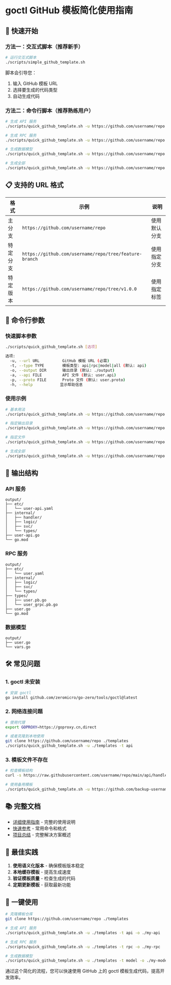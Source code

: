# goctl GitHub 模板简化使用指南

## 🚀 快速开始

### 方法一：交互式脚本（推荐新手）

```bash
# 运行交互式脚本
./scripts/simple_github_template.sh
```

脚本会引导您：
1. 输入 GitHub 模板 URL
2. 选择要生成的代码类型
3. 自动生成代码

### 方法二：命令行脚本（推荐熟练用户）

```bash
# 生成 API 服务
./scripts/quick_github_template.sh -u https://github.com/username/repo -t api

# 生成 RPC 服务
./scripts/quick_github_template.sh -u https://github.com/username/repo -t rpc

# 生成数据模型
./scripts/quick_github_template.sh -u https://github.com/username/repo -t model

# 生成全部
./scripts/quick_github_template.sh -u https://github.com/username/repo -t all -o ./my-project
```

## 📋 支持的 URL 格式

| 格式 | 示例 | 说明 |
|------|------|------|
| 主分支 | `https://github.com/username/repo` | 使用默认分支 |
| 特定分支 | `https://github.com/username/repo/tree/feature-branch` | 使用指定分支 |
| 特定版本 | `https://github.com/username/repo/tree/v1.0.0` | 使用指定标签 |

## 🔧 命令行参数

### 快速脚本参数

```bash
./scripts/quick_github_template.sh [选项]

选项:
  -u, --url URL          GitHub 模板 URL (必需)
  -t, --type TYPE        模板类型: api|rpc|model|all (默认: api)
  -o, --output DIR       输出目录 (默认: ./output)
  -a, --api FILE         API 文件 (默认: user.api)
  -p, --proto FILE       Proto 文件 (默认: user.proto)
  -h, --help            显示帮助信息
```

### 使用示例

```bash
# 基本用法
./scripts/quick_github_template.sh -u https://github.com/username/repo -t api

# 指定输出目录
./scripts/quick_github_template.sh -u https://github.com/username/repo -t rpc -o ./my-service

# 指定文件
./scripts/quick_github_template.sh -u https://github.com/username/repo -t api -a my-api.api

# 生成全部
./scripts/quick_github_template.sh -u https://github.com/username/repo -t all -o ./my-project
```

## 📁 输出结构

### API 服务
```
output/
├── etc/
│   └── user-api.yaml
├── internal/
│   ├── handler/
│   ├── logic/
│   ├── svc/
│   └── types/
├── user-api.go
└── go.mod
```

### RPC 服务
```
output/
├── etc/
│   └── user.yaml
├── internal/
│   ├── logic/
│   ├── svc/
│   └── types/
├── types/
│   ├── user.pb.go
│   └── user_grpc.pb.go
├── user.go
└── go.mod
```

### 数据模型
```
output/
├── user.go
└── vars.go
```

## 🛠️ 常见问题

### 1. goctl 未安装
```bash
# 安装 goctl
go install github.com/zeromicro/go-zero/tools/goctl@latest
```

### 2. 网络连接问题
```bash
# 使用代理
export GOPROXY=https://goproxy.cn,direct

# 或者克隆到本地使用
git clone https://github.com/username/repo ./templates
./scripts/quick_github_template.sh -u ./templates -t api
```

### 3. 模板文件不存在
```bash
# 检查模板结构
curl -s https://raw.githubusercontent.com/username/repo/main/api/handler.tpl

# 使用备用模板
./scripts/quick_github_template.sh -u https://github.com/backup-username/repo -t api
```

## 📚 完整文档

- [详细使用指南](GITHUB_TEMPLATE_USAGE.md) - 完整的使用说明
- [快速参考](QUICK_REFERENCE.md) - 常用命令和格式
- [项目总结](SUMMARY.md) - 完整解决方案概述

## 🎯 最佳实践

1. **使用语义化版本** - 确保模板版本稳定
2. **本地缓存模板** - 提高生成速度
3. **验证模板质量** - 检查生成的代码
4. **定期更新模板** - 获取最新功能

## 🚀 一键使用

```bash
# 克隆模板仓库
git clone https://github.com/username/repo ./templates

# 生成 API 服务
./scripts/quick_github_template.sh -u ./templates -t api -o ./my-api

# 生成 RPC 服务
./scripts/quick_github_template.sh -u ./templates -t rpc -o ./my-rpc

# 生成数据模型
./scripts/quick_github_template.sh -u ./templates -t model -o ./my-models
```

通过这个简化的流程，您可以快速使用 GitHub 上的 goctl 模板生成代码，提高开发效率。 
